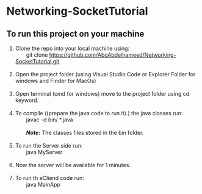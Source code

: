 # Networking-SocketTutorial

## To run this project on your machine
1. Clone the repo into your local machine using: <br/>
 &emsp;&emsp;git clone https://github.com/AboAbdelhameed/Networking-SocketTutorial.git
<br/><br/>
2. Open the project folder (using Visual Studio Code or Explorer Folder for windows and Finder for MacOs)
<br/><br/>
3. Open terminal (cmd for windows) move to the project folder using cd keyword.
<br/><br/>
1. To compile ((prepare the java code to run it).) the java classes run: <br/>
&emsp;&emsp;javac -d bin/ *.java 
<br/><br/>
&emsp;&emsp;***Note:*** The classes files stored in the bin folder.
<br/><br/>
5.  To run the Server side run: <br/>
&emsp;&emsp;java MyServer
<br/><br/>
6. Now the server will be available for 1 minutes.
<br/><br/>
7. To run th eCliend code run: <br/>
&emsp;&emsp;java MainApp


